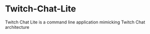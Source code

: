 # Twitch-Chat-Lite
Twitch Chat Lite is a command line application mimicking Twitch Chat architecture
